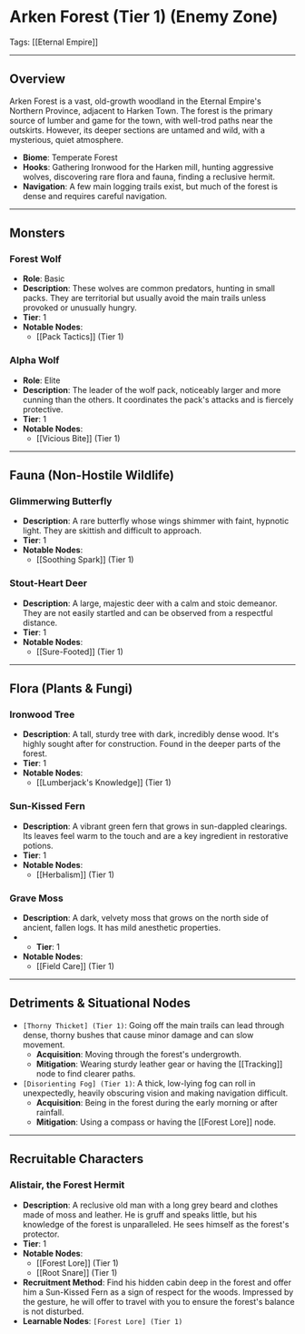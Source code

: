 # Arken Forest (Tier 1) (Enemy Zone)
Tags: [[Eternal Empire]] 

---

## Overview
Arken Forest is a vast, old-growth woodland in the Eternal Empire's Northern Province, adjacent to Harken Town. The forest is the primary source of lumber and game for the town, with well-trod paths near the outskirts. However, its deeper sections are untamed and wild, with a mysterious, quiet atmosphere. 

- **Biome**: Temperate Forest
- **Hooks**: Gathering Ironwood for the Harken mill, hunting aggressive wolves, discovering rare flora and fauna, finding a reclusive hermit.
- **Navigation**: A few main logging trails exist, but much of the forest is dense and requires careful navigation.

---

## Monsters

### Forest Wolf
*   **Role**: Basic
*   **Description**: These wolves are common predators, hunting in small packs. They are territorial but usually avoid the main trails unless provoked or unusually hungry.
*   **Tier**: 1
*   **Notable Nodes**:
    *   [[Pack Tactics]] (Tier 1)

### Alpha Wolf
*   **Role**: Elite
*   **Description**: The leader of the wolf pack, noticeably larger and more cunning than the others. It coordinates the pack's attacks and is fiercely protective.
*   **Tier**: 1
*   **Notable Nodes**:
    *   [[Vicious Bite]] (Tier 1)

---

## Fauna (Non-Hostile Wildlife)

### Glimmerwing Butterfly
*   **Description**: A rare butterfly whose wings shimmer with faint, hypnotic light. They are skittish and difficult to approach.
*   **Tier**: 1
*   **Notable Nodes**:
    *   [[Soothing Spark]] (Tier 1)

### Stout-Heart Deer
*   **Description**: A large, majestic deer with a calm and stoic demeanor. They are not easily startled and can be observed from a respectful distance.
*   **Tier**: 1
*   **Notable Nodes**:
    *   [[Sure-Footed]] (Tier 1)

---

## Flora (Plants & Fungi)

### Ironwood Tree
*   **Description**: A tall, sturdy tree with dark, incredibly dense wood. It's highly sought after for construction. Found in the deeper parts of the forest.
*   **Tier**: 1
*   **Notable Nodes**:
    *   [[Lumberjack's Knowledge]] (Tier 1)

### Sun-Kissed Fern
*   **Description**: A vibrant green fern that grows in sun-dappled clearings. Its leaves feel warm to the touch and are a key ingredient in restorative potions.
*   **Tier**: 1
*   **Notable Nodes**:
    *   [[Herbalism]] (Tier 1)

### Grave Moss
*   **Description**: A dark, velvety moss that grows on the north side of ancient, fallen logs. It has mild anesthetic properties.
*   - **Tier**: 1
*   **Notable Nodes**:
    *   [[Field Care]] (Tier 1)

---

## Detriments & Situational Nodes

*   `[Thorny Thicket] (Tier 1)`: Going off the main trails can lead through dense, thorny bushes that cause minor damage and can slow movement.
    *   **Acquisition**: Moving through the forest's undergrowth.
    *   **Mitigation**: Wearing sturdy leather gear or having the [[Tracking]] node to find clearer paths.
*   `[Disorienting Fog] (Tier 1)`: A thick, low-lying fog can roll in unexpectedly, heavily obscuring vision and making navigation difficult.
    *   **Acquisition**: Being in the forest during the early morning or after rainfall.
    *   **Mitigation**: Using a compass or having the [[Forest Lore]] node.

---

## Recruitable Characters

### Alistair, the Forest Hermit
*   **Description**: A reclusive old man with a long grey beard and clothes made of moss and leather. He is gruff and speaks little, but his knowledge of the forest is unparalleled. He sees himself as the forest's protector.
*   **Tier**: 1
*   **Notable Nodes**:
    *   [[Forest Lore]] (Tier 1)
    *   [[Root Snare]] (Tier 1)
*   **Recruitment Method**: Find his hidden cabin deep in the forest and offer him a Sun-Kissed Fern as a sign of respect for the woods. Impressed by the gesture, he will offer to travel with you to ensure the forest's balance is not disturbed.
*   **Learnable Nodes**: `[Forest Lore] (Tier 1)`
